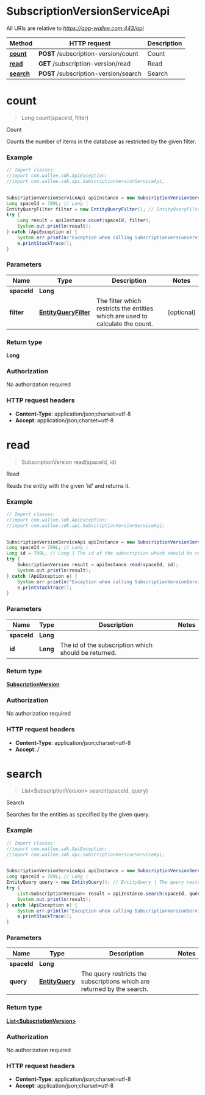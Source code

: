 # SubscriptionVersionServiceApi

All URIs are relative to *https://app-wallee.com:443/api*

Method | HTTP request | Description
------------- | ------------- | -------------
[**count**](SubscriptionVersionServiceApi.md#count) | **POST** /subscription-version/count | Count
[**read**](SubscriptionVersionServiceApi.md#read) | **GET** /subscription-version/read | Read
[**search**](SubscriptionVersionServiceApi.md#search) | **POST** /subscription-version/search | Search


<a name="count"></a>
# **count**
> Long count(spaceId, filter)

Count

Counts the number of items in the database as restricted by the given filter.

### Example
```java
// Import classes:
//import com.wallee.sdk.ApiException;
//import com.wallee.sdk.api.SubscriptionVersionServiceApi;


SubscriptionVersionServiceApi apiInstance = new SubscriptionVersionServiceApi();
Long spaceId = 789L; // Long | 
EntityQueryFilter filter = new EntityQueryFilter(); // EntityQueryFilter | The filter which restricts the entities which are used to calculate the count.
try {
    Long result = apiInstance.count(spaceId, filter);
    System.out.println(result);
} catch (ApiException e) {
    System.err.println("Exception when calling SubscriptionVersionServiceApi#count");
    e.printStackTrace();
}
```

### Parameters

Name | Type | Description  | Notes
------------- | ------------- | ------------- | -------------
 **spaceId** | **Long**|  |
 **filter** | [**EntityQueryFilter**](EntityQueryFilter.md)| The filter which restricts the entities which are used to calculate the count. | [optional]

### Return type

**Long**

### Authorization

No authorization required

### HTTP request headers

 - **Content-Type**: application/json;charset=utf-8
 - **Accept**: application/json;charset=utf-8

<a name="read"></a>
# **read**
> SubscriptionVersion read(spaceId, id)

Read

Reads the entity with the given &#39;id&#39; and returns it.

### Example
```java
// Import classes:
//import com.wallee.sdk.ApiException;
//import com.wallee.sdk.api.SubscriptionVersionServiceApi;


SubscriptionVersionServiceApi apiInstance = new SubscriptionVersionServiceApi();
Long spaceId = 789L; // Long | 
Long id = 789L; // Long | The id of the subscription which should be returned.
try {
    SubscriptionVersion result = apiInstance.read(spaceId, id);
    System.out.println(result);
} catch (ApiException e) {
    System.err.println("Exception when calling SubscriptionVersionServiceApi#read");
    e.printStackTrace();
}
```

### Parameters

Name | Type | Description  | Notes
------------- | ------------- | ------------- | -------------
 **spaceId** | **Long**|  |
 **id** | **Long**| The id of the subscription which should be returned. |

### Return type

[**SubscriptionVersion**](SubscriptionVersion.md)

### Authorization

No authorization required

### HTTP request headers

 - **Content-Type**: application/json;charset=utf-8
 - **Accept**: *_/_*

<a name="search"></a>
# **search**
> List&lt;SubscriptionVersion&gt; search(spaceId, query)

Search

Searches for the entities as specified by the given query.

### Example
```java
// Import classes:
//import com.wallee.sdk.ApiException;
//import com.wallee.sdk.api.SubscriptionVersionServiceApi;


SubscriptionVersionServiceApi apiInstance = new SubscriptionVersionServiceApi();
Long spaceId = 789L; // Long | 
EntityQuery query = new EntityQuery(); // EntityQuery | The query restricts the subscriptions which are returned by the search.
try {
    List<SubscriptionVersion> result = apiInstance.search(spaceId, query);
    System.out.println(result);
} catch (ApiException e) {
    System.err.println("Exception when calling SubscriptionVersionServiceApi#search");
    e.printStackTrace();
}
```

### Parameters

Name | Type | Description  | Notes
------------- | ------------- | ------------- | -------------
 **spaceId** | **Long**|  |
 **query** | [**EntityQuery**](EntityQuery.md)| The query restricts the subscriptions which are returned by the search. |

### Return type

[**List&lt;SubscriptionVersion&gt;**](SubscriptionVersion.md)

### Authorization

No authorization required

### HTTP request headers

 - **Content-Type**: application/json;charset=utf-8
 - **Accept**: application/json;charset=utf-8

